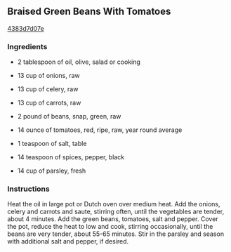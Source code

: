 ## Braised Green Beans With Tomatoes

[4383d7d07e](http://www.food.com/recipe/braised-green-beans-with-tomatoes-263711)

### Ingredients

 - 2 tablespoon of oil, olive, salad or cooking

 - 13 cup of onions, raw

 - 13 cup of celery, raw

 - 13 cup of carrots, raw

 - 2 pound of beans, snap, green, raw

 - 14 ounce of tomatoes, red, ripe, raw, year round average

 - 1 teaspoon of salt, table

 - 14 teaspoon of spices, pepper, black

 - 14 cup of parsley, fresh

### Instructions

Heat the oil in large pot or Dutch oven over medium heat. Add the onions, celery and carrots and saute, stirring often, until the vegetables are tender, about 4 minutes. Add the green beans, tomatoes, salt and pepper. Cover the pot, reduce the heat to low and cook, stirring occasionally, until the beans are very tender, about 55-65 minutes. Stir in the parsley and season with additional salt and pepper, if desired.